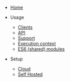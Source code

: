 * [Home](/)

* Usage
  * [Clients](clients.md)
  * [API](api.md)
  * [Support](support.md)
  * [Execution context](context.md)
  * [ES6 (shared) modules](modules)

* Setup
  * [Cloud](cloud.md)
  * [Self Hosted](self_hosted.md)
